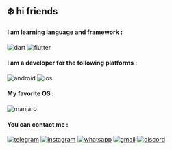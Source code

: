 ## ❄️ hi friends
#### I am learning language and framework :
![dart](https://img.shields.io/badge/-Dart-8bbff8?style=for-the-badge&logo=Dart&logoColor=063d6c)
![flutter](https://img.shields.io/badge/-flutter-0a4cb3?style=for-the-badge&logo=flutter&logoColor=80baf7)

#### I am a developer for the following platforms :
![android](https://img.shields.io/badge/-android-024f05?style=for-the-badge&logo=android&logoColor=12fd25)
![ios](https://img.shields.io/badge/-ios-201f1c?style=for-the-badge&logo=apple&logoColor=cac9c6)

#### My favorite OS :
![manjaro](https://img.shields.io/badge/-manjaro-6cfd6d?style=for-the-badge&logo=manjaro&logoColor=027703)

#### You can contact me :
[![telegram](https://img.shields.io/badge/-telegram-0e5673?style=for-the-badge&logo=telegram&logoColor=0f587b)](https://t.me/1920433777)
[![instagram](https://img.shields.io/badge/-instagram-950101?style=for-the-badge&logo=instagram&logoColor=fe8888)](https://www.instagram.com/yoones.baghaei)
[![whatsapp](https://img.shields.io/badge/-whatsapp-0e3b03?style=for-the-badge&logo=whatsapp&logoColor=52fc28)](https://api.whatsapp.com/send?phone=+989159306374)
[![gmail](https://img.shields.io/badge/-gmail-d7ff00?style=for-the-badge&logo=gmail&logoColor=576900)](https://mail.google.com/bagha1383@gmail.com)
[![discord](https://img.shields.io/badge/-discord-270a4a?style=for-the-badge&logo=discord&logoColor=bd8ff1)](https://discordapp.com/users/935509232340586556)



